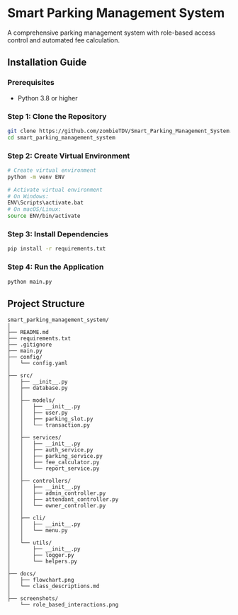 # Smart Parking Management System

A comprehensive parking management system with role-based access control and automated fee calculation.

## Installation Guide

### Prerequisites
- Python 3.8 or higher

### Step 1: Clone the Repository
```bash
git clone https://github.com/zombieTDV/Smart_Parking_Management_System.git
cd smart_parking_management_system
```

### Step 2: Create Virtual Environment
```bash
# Create virtual environment
python -m venv ENV

# Activate virtual environment
# On Windows:
ENV\Scripts\activate.bat
# On macOS/Linux:
source ENV/bin/activate
```

### Step 3: Install Dependencies
```bash
pip install -r requirements.txt
```

### Step 4: Run the Application
```bash
python main.py
```

## Project Structure

```
smart_parking_management_system/
│
├── README.md
├── requirements.txt
├── .gitignore
├── main.py
├── config/
│   └── config.yaml
│
├── src/
│   ├── __init__.py
│   ├── database.py
│   │
│   ├── models/
│   │   ├── __init__.py
│   │   ├── user.py
│   │   ├── parking_slot.py
│   │   └── transaction.py
│   │   
│   ├── services/
│   │   ├── __init__.py
│   │   ├── auth_service.py
│   │   ├── parking_service.py
│   │   ├── fee_calculator.py
│   │   └── report_service.py
│   │
│   ├── controllers/
│   │   ├── __init__.py
│   │   ├── admin_controller.py
│   │   ├── attendant_controller.py
│   │   └── owner_controller.py
│   │
│   ├── cli/
│   │   ├── __init__.py
│   │   └── menu.py
│   │
│   └── utils/
│       ├── __init__.py
│       ├── logger.py
│       └── helpers.py
│
├── docs/
│   ├── flowchart.png
│   └── class_descriptions.md
│
├── screenshots/
    └── role_based_interactions.png
    